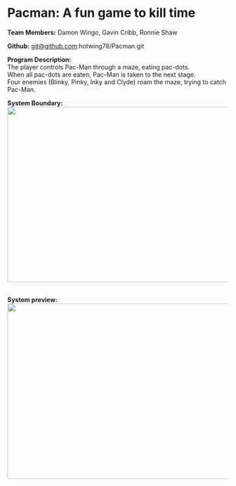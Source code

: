 
# Pacman: A fun game to kill time

<b>Team Members:</b> Damon Wingo, Gavin Cribb, Ronnie Shaw

<b>Github:</b> git@github.com:hotwing78/Pacman.git

<b>Program Description: </b><br/>
The player controls Pac-Man through a maze, eating pac-dots.<br/>
When all pac-dots are eaten, Pac-Man is taken to the next stage.<br/>
 Four enemies (Blinky, Pinky, Inky and Clyde) roam the maze, trying to catch Pac-Man.


<b>System Boundary:</b>
<image src="SystemBoundary.png" width= "600px" height = "400px"/>

<br/>
<b>System preview:</b>
<image src = "pacman.preview.jpg" width = "600" height = "400"/>
